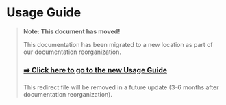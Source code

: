 # Usage Guide

> **Note: This document has moved!**
>
> This documentation has been migrated to a new location as part of our documentation reorganization.
>
> ### [➡️ Click here to go to the new Usage Guide](user/guides/usage.md)
>
> This redirect file will be removed in a future update (3-6 months after documentation reorganization). 